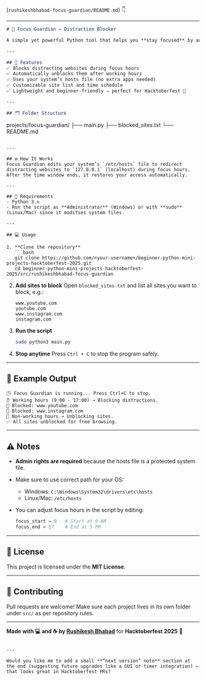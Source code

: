 
(`rushikeshbhabad-focus-guardian/README.md`) 👇

---

```markdown
# 🧠 Focus Guardian – Distraction Blocker

A simple yet powerful Python tool that helps you **stay focused** by automatically blocking distracting websites (like YouTube, Instagram, Netflix) during your working hours — and unblocking them afterward.

---

## 🚀 Features
✅ Blocks distracting websites during focus hours  
✅ Automatically unblocks them after working hours  
✅ Uses your system’s hosts file (no extra apps needed)  
✅ Customizable site list and time schedule  
✅ Lightweight and beginner-friendly — perfect for Hacktoberfest 🎉  

---

## 🗂️ Folder Structure
```

projects/focus-guardian/
├── main.py
├── blocked_sites.txt
└── README.md

````

---

## ⚙️ How It Works
Focus Guardian edits your system’s `/etc/hosts` file to redirect distracting websites to `127.0.0.1` (localhost) during focus hours.  
After the time window ends, it restores your access automatically.

---

## 🧰 Requirements
- Python 3.x  
- Run the script as **Administrator** (Windows) or with **sudo** (Linux/Mac) since it modifies system files.

---

## 💻 Usage

1. **Clone the repository**
   ```bash
   git clone https://github.com/<your-username>/beginner-python-mini-projects-hacktoberfest-2025.git
   cd beginner-python-mini-projects-hacktoberfest-2025/src/rushikeshbhabad-focus-guardian
````

2. **Add sites to block**
   Open `blocked_sites.txt` and list all sites you want to block, e.g.:

   ```
   www.youtube.com
   youtube.com
   www.instagram.com
   instagram.com
   ```

3. **Run the script**

   ```bash
   sudo python3 main.py
   ```

4. **Stop anytime**
   Press `Ctrl + C` to stop the program safely.

---

## 🧩 Example Output

```
🕒 Focus Guardian is running... Press Ctrl+C to stop.
⏰ Working hours (9:00 - 17:00) → Blocking distractions.
🚫 Blocked: www.youtube.com
🚫 Blocked: www.instagram.com
🌙 Non-working hours → Unblocking sites.
✅ All sites unblocked for free browsing.
```

---

## ⚠️ Notes

* **Admin rights are required** because the hosts file is a protected system file.
* Make sure to use correct path for your OS:

  * Windows: `C:\Windows\System32\drivers\etc\hosts`
  * Linux/Mac: `/etc/hosts`
* You can adjust focus hours in the script by editing:

  ```python
  focus_start = 9   # Start at 9 AM
  focus_end = 17    # End at 5 PM
  ```

---

## 📜 License

This project is licensed under the **MIT License**.

---

## 🙌 Contributing

Pull requests are welcome!
Make sure each project lives in its own folder under `src/` as per repository rules.

---

**Made with 💻 and ☕ by [Rushikesh Bhabad](https://github.com/yourusername)**
for **Hacktoberfest 2025** 🎉

```

---

Would you like me to add a small **“next version” note** section at the end (suggesting future upgrades like a GUI or timer integration) — that looks great in Hacktoberfest PRs?
```
